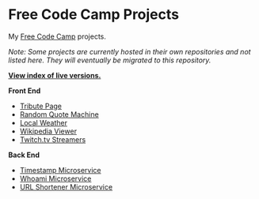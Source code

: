 # Free Code Camp Projects

My [Free Code Camp](https://www.freecodecamp.com/) projects.

*Note: Some projects are currently hosted in their own repositories and not listed here. They will eventually be migrated to this repository.*

**[View index of live versions.](https://tempurturtul.github.io/fcc-projects/)**

**Front End**

- [Tribute Page](https://github.com/Tempurturtul/fcc-projects/tree/master/front-end/basic-projects/tribute-page)
- [Random Quote Machine](https://github.com/Tempurturtul/fcc-projects/tree/master/front-end/intermediate-projects/random-quote-machine)
- [Local Weather](https://github.com/Tempurturtul/fcc-projects/tree/master/front-end/intermediate-projects/local-weather)
- [Wikipedia Viewer](https://github.com/Tempurturtul/fcc-projects/tree/master/front-end/intermediate-projects/wikipedia-viewer)
- [Twitch.tv Streamers](https://github.com/Tempurturtul/fcc-projects/tree/master/front-end/intermediate-projects/twitchtv-streamers)

**Back End**

- [Timestamp Microservice](https://github.com/Tempurturtul/fcc-projects/tree/master/back-end/api-projects/timestamp-microservice)
- [Whoami Microservice](https://github.com/Tempurturtul/fcc-projects/tree/master/back-end/api-projects/whoami-microservice)
- [URL Shortener Microservice](https://github.com/Tempurturtul/fcc-projects/tree/master/back-end/api-projects/url-shortener-microservice)
